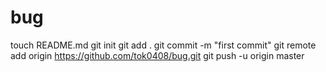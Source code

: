 bug
===
touch README.md
git init
git add .
git commit -m "first commit"
git remote add origin https://github.com/tok0408/bug.git
git push -u origin master
